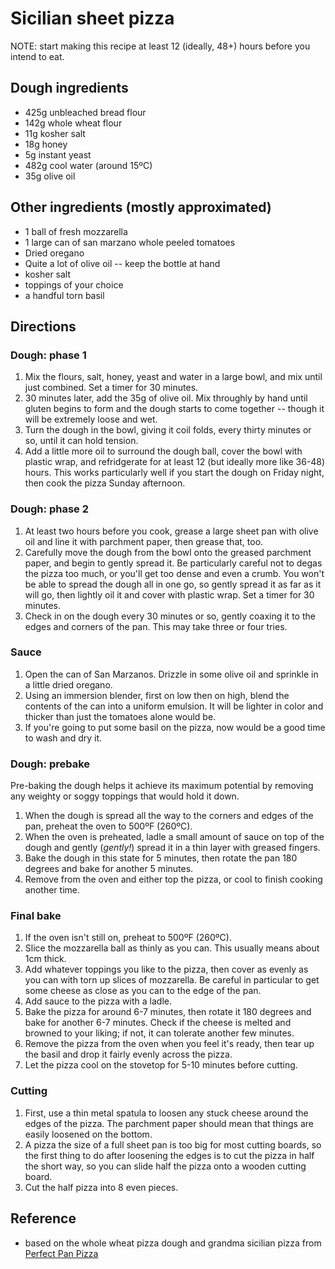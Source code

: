 # Sicilian sheet pizza

NOTE: start making this recipe at least 12 (ideally, 48+) hours before you
intend to eat.

## Dough ingredients
* 425g unbleached bread flour
* 142g whole wheat flour
* 11g kosher salt
* 18g honey
* 5g instant yeast
* 482g cool water (around 15ºC)
* 35g olive oil

## Other ingredients (mostly approximated)
* 1 ball of fresh mozzarella
* 1 large can of san marzano whole peeled tomatoes
* Dried oregano
* Quite a lot of olive oil -- keep the bottle at hand
* kosher salt
* toppings of your choice
* a handful torn basil

## Directions

### Dough: phase 1

1. Mix the flours, salt, honey, yeast and water in a large bowl, and mix until just combined. Set a timer for 30 minutes.
2. 30 minutes later, add the 35g of olive oil. Mix throughly by hand until gluten begins to form and the dough starts to come together -- though it will be extremely loose and wet.
3. Turn the dough in the bowl, giving it coil folds, every thirty minutes or so, until it can hold tension.
4. Add a little more oil to surround the dough ball, cover the bowl with plastic wrap, and refridgerate for at least 12 (but ideally more like 36-48) hours.  This works particularly well if you start the dough on Friday night, then cook the pizza Sunday afternoon.

### Dough: phase 2

1. At least two hours before you cook, grease a large sheet pan with olive oil and line it with parchment paper, then grease that, too.
2. Carefully move the dough from the bowl onto the greased parchment paper, and begin to gently spread it. Be particularly careful not to degas the pizza too much, or you'll get too dense and even a crumb. You won't be able to spread the dough all in one go, so gently spread it as far as it will go, then lightly oil it and cover with plastic wrap. Set a timer for 30 minutes.
3. Check in on the dough every 30 minutes or so, gently coaxing it to the edges and corners of the pan. This may take three or four tries.

### Sauce

1. Open the can of San Marzanos. Drizzle in some olive oil and sprinkle in a little dried oregano.
2. Using an immersion blender, first on low then on high, blend the contents of the can into a uniform emulsion. It will be lighter in color and thicker than just the tomatoes alone would be.
3. If you're going to put some basil on the pizza, now would be a good time to wash and dry it.

### Dough: prebake

Pre-baking the dough helps it achieve its maximum potential by removing any
weighty or soggy toppings that would hold it down.

1. When the dough is spread all the way to the corners and edges of the pan, preheat the oven to 500ºF (260ºC).
2. When the oven is preheated, ladle a small amount of sauce on top of the dough and gently (*gently!*) spread it in a thin layer with greased fingers.
3. Bake the dough in this state for 5 minutes, then rotate the pan 180 degrees and bake for another 5 minutes.
4. Remove from the oven and either top the pizza, or cool to finish cooking  another time.

### Final bake

1. If the oven isn't still on, preheat to 500ºF (260ºC).
2. Slice the mozzarella ball as thinly as you can. This usually means about 1cm thick.
3. Add whatever toppings you like to the pizza, then cover as evenly as you can with torn up slices of mozzarella. Be careful in particular to get some cheese as close as you can to the edge of the pan.
4. Add sauce to the pizza with a ladle.
5. Bake the pizza for around 6-7 minutes, then rotate it 180 degrees and bake for another 6-7 minutes. Check if the cheese is melted and browned to your liking; if not, it can tolerate another few minutes.
6. Remove the pizza from the oven when you feel it's ready, then tear up the basil and drop it fairly evenly across the pizza.
7. Let the pizza cool on the stovetop for 5-10 minutes before cutting.

### Cutting

1. First, use a thin metal spatula to loosen any stuck cheese around the edges of the pizza. The parchment paper should mean that things are easily loosened on the bottom.
2. A pizza the size of a full sheet pan is too big for most cutting boards, so the first thing to do after loosening the edges is to cut the pizza in half the short way, so you can slide half the pizza onto a wooden cutting board.
3. Cut the half pizza into 8 even pieces.

## Reference
- based on the whole wheat pizza dough and grandma sicilian pizza from [Perfect Pan Pizza](https://www.penguinrandomhouse.com/books/573362/perfect-pan-pizza-by-peter-reinhart/9780399581953)